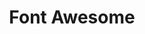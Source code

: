 ---
blog: http://articles.fortawesome.com/
codehost: https://github.com/https://github.com/FortAwesome/Font-Awesome
font:
  myfonts: http://www.myfonts.com/fonts/exljbris/museo-slab/
  name: Museo Slab
  url: http://www.exljbris.com/museoslab.html
images:
- font-awesome-ar21.svg
- font-awesome-icon.svg
logohandle: font-awesome
sort: font awesome
tags:
- font
title: Font Awesome
twitter: https://x.com/fontawesome
website: http://fontawesome.io/
---